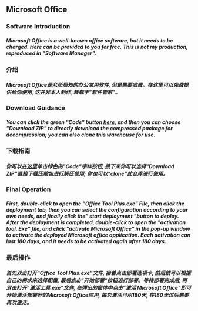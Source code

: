 ## Microsoft Office

### Software Introduction
##### Microsoft Office is a well-known office software, but it needs to be charged. Here can be provided to you for free. This is not my production, reproduced in "Software Manager".

### 介绍
##### Microsoft Office是众所周知的办公常用软件, 但是需要收费。在这里可以免费提供给你使用, 这并非本人制作, 转载于"软件管家"。

### Download Guidance
##### You can click the green "Code" button [here](https://github.com/Zheng-Luxi/Microsoft-Office), and then you can choose "Download ZIP" to directly download the compressed package for decompression; you can also clone this warehouse for use.
### 下载指南
##### 你可以在[这里](https://github.com/Zheng-Luxi/Microsoft-Office)单击绿色的"Code"字样按钮, 接下来你可以选择"Download ZIP"直接下载压缩包进行解压使用; 你也可以"clone"此仓库进行使用。

### Final Operation
##### First, double-click to open the "Office Tool Plus.exe" File, then click the deployment tab, then you can select the configuration according to your own needs, and finally click the" start deployment "button to deploy. After the deployment is completed, double-click to open the "activation tool. Exe" file, and click "activate Microsoft Office" in the pop-up window to activate the deployed Microsoft office application. Each activation can last 180 days, and it needs to be activated again after 180 days.
### 最后操作
##### 首先双击打开"Office Tool Plus.exe"文件, 接着点击部署选项卡, 然后就可以根据自己的需求来选择配置, 最后点击"开始部署"按钮进行部署。等待部署完成后, 再双击打开"激活工具.exe"文件, 在弹出的窗体中点击"激活 Microsoft Office"即可开始激活部署好的Microsoft Office应用, 每次激活可用180天, 在180天过后需要再次激活。
